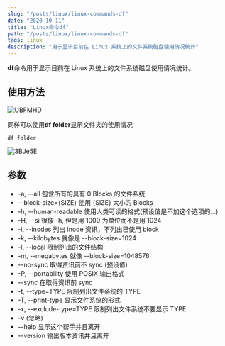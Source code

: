```yaml
---
slug: "/posts/linux/linux-commands-df"
date: "2020-10-11"
title: "Linux命令df"
path: "/posts/linux/linux-commands-df"
tags: linux
description: "用于显示目前在 Linux 系统上的文件系统磁盘使用情况统计"
---
```


**df**命令用于显示目前在 Linux 系统上的文件系统磁盘使用情况统计。

## 使用方法

![UBFMHD](https://cdn.jsdelivr.net/gh/funnyPan/pics@master/uPic/UBFMHD.png)

同样可以使用**df folder**显示文件夹的使用情况

``` shell
df folder
```
![3BJe5E](https://cdn.jsdelivr.net/gh/funnyPan/pics@master/uPic/3BJe5E.png)

## 参数

- -a, --all 包含所有的具有 0 Blocks 的文件系统
- --block-size={SIZE} 使用 {SIZE} 大小的 Blocks
- -h, --human-readable 使用人类可读的格式(预设值是不加这个选项的...)
- -H, --si 很像 -h, 但是用 1000 为单位而不是用 1024
- -i, --inodes 列出 inode 资讯，不列出已使用 block
- -k, --kilobytes 就像是 --block-size=1024
- -l, --local 限制列出的文件结构
- -m, --megabytes 就像 --block-size=1048576
- --no-sync 取得资讯前不 sync (预设值)
- -P, --portability 使用 POSIX 输出格式
- --sync 在取得资讯前 sync
- -t, --type=TYPE 限制列出文件系统的 TYPE
- -T, --print-type 显示文件系统的形式
- -x, --exclude-type=TYPE 限制列出文件系统不要显示 TYPE
- -v (忽略)
- --help 显示这个帮手并且离开
- --version 输出版本资讯并且离开